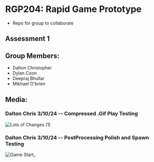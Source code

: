 # RGP204: Rapid Game Prototype
- Repo for group to collaborate 

## Assessment 1

## Group Members:
- Dalton Christopher
- Dylan Coon
- Deepraj Bhullar
- Mikhael O'brien

## Media:
### Dalton Chris 3/10/24 -- Compressed .Gif Play Testing 
![Lots of Changes (1)](https://github.com/user-attachments/assets/cedfa3ab-2aa5-4185-9a43-ed7e08f6945b)
### Dalton Chris 3/10/24 -- PostProcessing Polish and Spawn Testing
![Game Start_](https://github.com/user-attachments/assets/0ae5bba9-dd31-43d5-af21-762e51f94cd2)




